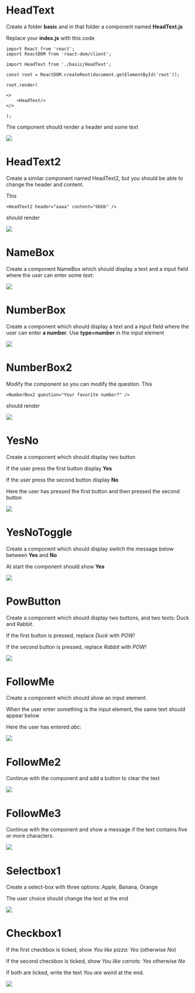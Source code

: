# HeadText

Create a folder **basic** and in that folder a component named **HeadText.js**

Replace your **index.js** with this code

    import React from 'react';
    import ReactDOM from 'react-dom/client';

    import HeadText from './basic/HeadText';

    const root = ReactDOM.createRoot(document.getElementById('root'));

    root.render(
    
    <>
        <HeadText/>
    </>

    );

The component should render a header and some text

![](images/headtext.png)


# HeadText2

Create a similar component named HeadText2, but you should be able to change the header and content.

This

    <HeadText2 header="aaaa" content="bbbb" />

should render

![](images/headtext2.png)

# NameBox

Create a component NameBox which should display a text and a input field where the user can enter some text:

![](images/namebox.png)

# NumberBox

Create a component which should display a text and a input field where the user can enter **a number**. Use **type=number** in the input element 

![](images/numberbox.png)


# NumberBox2

Modify the component so you can modify the question. This

    <NumberBox2 question="Your favorite number?" /> 

should render


![](images/numberbox2.png)

# YesNo

Create a component which should display two button

If the user press the first button display **Yes**

If the user press the second button display **No**

Here the user has pressed the first button and then pressed the second button

![](images/yesno.png)

# YesNoToggle

Create a component which should display switch the message below between **Yes** and **No**

At start the component should show **Yes**

![](images/yesno-toggle.png)

# PowButton

Create a component which should display two buttons, and two texts: Duck and Rabbit. 

If the first button is pressed, replace *Duck* with *POW!*

If the second button is pressed, replace *Rabbit* with *POW!*

![](images/powbutton.png)

# FollowMe

Create a component which should show an input element.

When the user enter something is the input element, the same text should appear below

Here the user has entered *abc*:

![](images/followme.png)

# FollowMe2

Continue with the component and add a button to clear the text

![](images/followme2.png)

# FollowMe3

Continue with the component and show a message if the text contains five or more characters.

![](images/followme3.png)

# Selectbox1

Create a select-box with three options: Apple, Banana, Orange

The user choice should change the text at the end

![](images/selectbox1.png)

# Checkbox1

If the first checkbox is ticked, show *You like pizza: Yes* (otherwise *No*)

If the second checkbox is ticked, show *You like carrots: Yes* otherwise *No*

If both are ticked, write the text *You are weird* at the end.

![](images/checkbox1.png)
